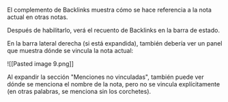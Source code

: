 El complemento de Backlinks muestra cómo se hace referencia a la nota actual en otras notas.

Después de habilitarlo, verá el recuento de Backlinks en la barra de estado.

En la barra lateral derecha (si está expandida), también debería ver un panel que muestra dónde se vincula la nota actual:

![[Pasted image 9.png]]

Al expandir la sección "Menciones no vinculadas", también puede ver dónde se menciona el nombre de la nota, pero no se vincula explícitamente (en otras palabras, se menciona sin los corchetes).